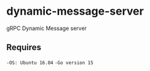# dynamic-message-server
gRPC Dynamic Message server
## Requires
`-OS: Ubuntu 16.04`
`-Go version 15`


